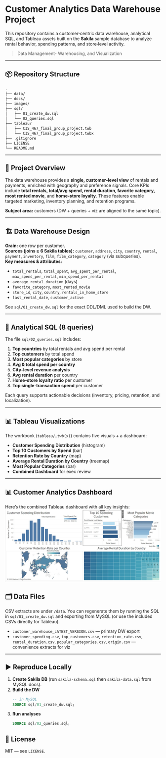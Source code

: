 # Customer Analytics Data Warehouse Project

This repository contains a customer‑centric data warehouse, analytical SQL, and Tableau assets built on the **Sakila** sample database to analyze rental behavior, spending patterns, and store‑level activity.

>  Data Management- Warehousing, and Visualization 


---

## 📦 Repository Structure

```
.
├── data/                     
├── docs/                      
├── images/                    
├── sql/
│   ├── 01_create_dw.sql       
│   └── 02_queries.sql         
├── tableau/
│   ├── CIS_467_final_group_project.twb
│   └── CIS_467_final_group_project.twbx
├── .gitignore
├── LICENSE
└── README.md
```

---

## 🧠 Project Overview

The data warehouse provides a **single, customer‑level view** of rentals and payments, enriched with geography and preference signals. Core KPIs include **total rentals, total/avg spend, rental duration, favorite category, most rented movie**, and **home‑store loyalty**. These features enable targeted marketing, inventory planning, and retention programs.

**Subject area:** customers (DW + queries + viz are aligned to the same topic).

---

## 🏗️ Data Warehouse Design

**Grain:** one row per customer.  
**Sources (joins ≥ 6 Sakila tables):** `customer`, `address`, `city`, `country`, `rental`, `payment`, `inventory`, `film`, `film_category`, `category` (via subqueries).  
**Key measures & attributes:**
- `total_rentals`, `total_spent`, `avg_spent_per_rental`, `max_spend_per_rental`, `min_spend_per_rental`
- `average_rental_duration` (days)
- `favorite_category`, `most_rented_movie`
- `store_id`, `city`, `country`, `rentals_in_home_store`
- `last_rental_date`, `customer_active`

See `sql/01_create_dw.sql` for the exact DDL/DML used to build the DW.

---

## 🔎 Analytical SQL (8 queries)

The file `sql/02_queries.sql` includes:
1. **Top countries** by total rentals and avg spend per rental  
2. **Top customers** by total spend  
3. **Most popular categories** by store  
4. **Avg & total spend per country**  
5. **City‑level revenue analysis**  
6. **Avg rental duration** per country  
7. **Home‑store loyalty ratio** per customer  
8. **Top single‑transaction spend** per customer

Each query supports actionable decisions (inventory, pricing, retention, and localization).

---

## 📊 Tableau Visualizations

The workbook (`tableau/…twb(x)`) contains five visuals + a dashboard:
- **Customer Spending Distribution** (histogram)
- **Top 10 Customers by Spend** (bar)
- **Retention Rate by Country** (map)
- **Average Rental Duration by Country** (treemap)
- **Most Popular Categories** (bar)
- **Combined Dashboard** for exec review

---
## 📊 Customer Analytics Dashboard

Here’s the combined Tableau dashboard with all key insights:
![Dashboard](dashboard.jpg)



## 🗂️ Data Files

CSV extracts are under `/data`. You can regenerate them by running the SQL in `sql/01_create_dw.sql` and exporting from MySQL (or use the included CSVs directly for Tableau).

- `customer_warehouse_LATEST_VERSION.csv` — primary DW export
- `customer_spending.csv`, `top_customers.csv`, `retention_rate.csv`, `rental_duration.csv`, `popular_categories.csv`, `origin.csv` — convenience extracts for viz

---

## ▶️ Reproduce Locally

1. **Create Sakila DB** (run `sakila-schema.sql` then `sakila-data.sql` from MySQL docs).  
2. **Build the DW**  
   ```sql
   -- in MySQL
   SOURCE sql/01_create_dw.sql;
   ```
3. **Run analyses**  
   ```sql
   SOURCE sql/02_queries.sql;
   ```

## 📄 License

MIT — see `LICENSE`.
